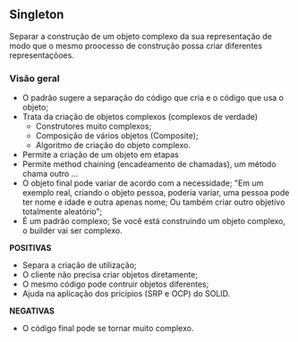 ## Singleton

Separar a construção de um objeto complexo da sua representação de modo que o mesmo proocesso de construção possa criar 
diferentes representaçõoes.

### Visão geral

- O padrão sugere a separação do código que cria e o código que usa o objeto;
- Trata da criação de objetos complexos (complexos de verdade)
    - Construtores muito complexos;
    - Composição de vários objetos (Composite);
    - Algoritmo de criação do objeto complexo.
- Permite a criação de um objeto em etapas
- Permite method chaining (encadeamento de chamadas), um método chama outro ...
- O objeto final pode variar de acordo com a necessidade; "Em um exemplo real, criando o objeto pessoa, poderia variar,
  uma pessoa pode ter nome e idade e outra apenas nome; Ou também criar outro objetivo totalmente aleatório";
- É um padrão complexo; Se você está construindo um objeto complexo, o builder vai ser complexo.

**POSITIVAS**

- Separa a criação de utilização;
- O cliente não precisa criar objetos diretamente;
- O mesmo código pode contruir objetos diferentes;
- Ajuda na aplicação dos pricípios (SRP e OCP) do SOLID.

**NEGATIVAS**

- O código final pode se tornar muito complexo.
